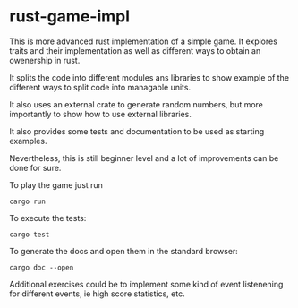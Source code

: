 # rust-game-impl

This is more advanced rust implementation of a simple game. It explores traits and their implementation as well as different ways to obtain an owenership in rust.

It splits the code into different modules ans libraries to show example of the different ways to split code into managable units.

It also uses an external crate to generate random numbers, but more importantly to show how to use external libraries.

It also provides some tests and documentation to be used as starting examples.

Nevertheless, this is still beginner level and a lot of improvements can be done for sure.

To play the game just run 

```
cargo run
```

To execute the tests:

```
cargo test
```

To generate the docs and open them in the standard browser:

```
cargo doc --open
```

Additional exercises could be to implement some kind of event listenening for different events, ie high score statistics, etc.
